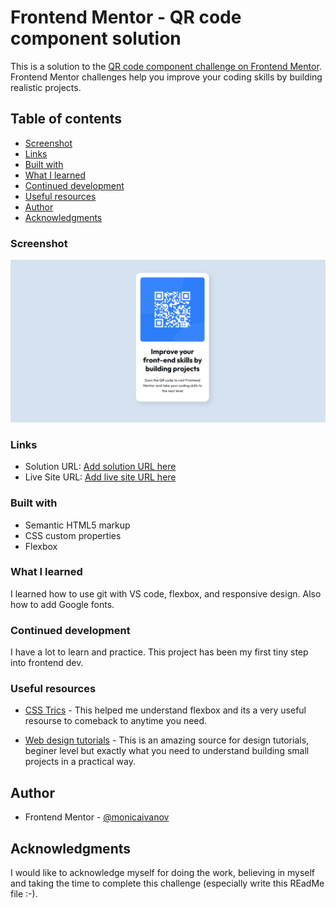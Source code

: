 # Frontend Mentor - QR code component solution

This is a solution to the [QR code component challenge on Frontend Mentor](https://www.frontendmentor.io/challenges/qr-code-component-iux_sIO_H). Frontend Mentor challenges help you improve your coding skills by building realistic projects.

## Table of contents


  - [Screenshot](#screenshot)
  - [Links](#links)
  - [Built with](#built-with)
  - [What I learned](#what-i-learned)
  - [Continued development](#continued-development)
  - [Useful resources](#useful-resources)
  - [Author](#author)
  - [Acknowledgments](#acknowledgments)



### Screenshot

![](./QR_code_challenge_screenshot.png)

### Links

- Solution URL: [Add solution URL here](https://your-solution-url.com)
- Live Site URL: [Add live site URL here](https://your-live-site-url.com)


### Built with

- Semantic HTML5 markup
- CSS custom properties
- Flexbox

### What I learned

I learned how to use git with VS code, flexbox, and responsive design. Also how to add Google fonts.


### Continued development

I have a lot to learn and practice. This project has been my first tiny step into frontend dev.  


### Useful resources

- [CSS Trics](https://css-tricks.com/snippets/css/a-guide-to-flexbox/) - This helped me understand flexbox and its a very useful resourse to comeback to anytime you need.

- [Web design tutorials](https://bringyourownlaptop.com) - This is an amazing source for design tutorials, beginer level but exactly what you need to understand building small projects in a practical way. 

## Author

- Frontend Mentor - [@monicaivanov](https://www.frontendmentor.io/profile/monicaivanov)


## Acknowledgments

I would like to acknowledge myself for doing the work, believing in myself and taking the time to complete this challenge (especially write this REadMe file :-). 
